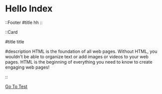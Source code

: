 # Hello Index
::Footer
#title
hh
::

::Card

#title
title 

#description
HTML is the foundation of all web pages. Without HTML, you wouldn’t be able to organize text or add images or videos to your web pages. HTML is the beginning of everything you need to know to create engaging web pages!

::



[Go To Test](/test)


